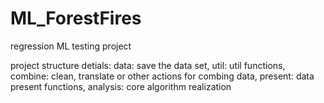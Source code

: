 # ML_ForestFires
regression ML testing project

project structure detials:
    data: save the data set,
    util: util functions,
    combine: clean, translate or other actions for combing data,
    present: data present functions,
    analysis: core algorithm realization  
